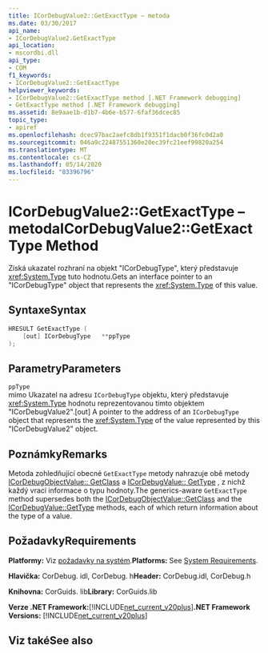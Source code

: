 ```yaml
---
title: ICorDebugValue2::GetExactType – metoda
ms.date: 03/30/2017
api_name:
- ICorDebugValue2.GetExactType
api_location:
- mscordbi.dll
api_type:
- COM
f1_keywords:
- ICorDebugValue2::GetExactType
helpviewer_keywords:
- ICorDebugValue2::GetExactType method [.NET Framework debugging]
- GetExactType method [.NET Framework debugging]
ms.assetid: 8e9aae1b-d1b7-4b6e-b577-6faf36dcec85
topic_type:
- apiref
ms.openlocfilehash: dcec97bac2aefc8db1f9351f1dacb0f36fc0d2a0
ms.sourcegitcommit: 046a9c22487551360e20ec39fc21eef99820a254
ms.translationtype: MT
ms.contentlocale: cs-CZ
ms.lasthandoff: 05/14/2020
ms.locfileid: "83396796"
---
```

# <a name="icordebugvalue2getexacttype-method"></a><span data-ttu-id="71d51-102">ICorDebugValue2::GetExactType – metoda</span><span class="sxs-lookup"><span data-stu-id="71d51-102">ICorDebugValue2::GetExactType Method</span></span>
<span data-ttu-id="71d51-103">Získá ukazatel rozhraní na objekt "ICorDebugType", který představuje <xref:System.Type> tuto hodnotu.</span><span class="sxs-lookup"><span data-stu-id="71d51-103">Gets an interface pointer to an "ICorDebugType" object that represents the <xref:System.Type> of this value.</span></span>  
  
## <a name="syntax"></a><span data-ttu-id="71d51-104">Syntaxe</span><span class="sxs-lookup"><span data-stu-id="71d51-104">Syntax</span></span>  
  
```cpp  
HRESULT GetExactType (  
    [out] ICorDebugType   **ppType  
);  
```  
  
## <a name="parameters"></a><span data-ttu-id="71d51-105">Parametry</span><span class="sxs-lookup"><span data-stu-id="71d51-105">Parameters</span></span>  
 `ppType`  
 <span data-ttu-id="71d51-106">mimo Ukazatel na adresu `ICorDebugType` objektu, který představuje <xref:System.Type> hodnotu reprezentovanou tímto objektem "ICorDebugValue2".</span><span class="sxs-lookup"><span data-stu-id="71d51-106">[out] A pointer to the address of an `ICorDebugType` object that represents the <xref:System.Type> of the value represented by this "ICorDebugValue2" object.</span></span>  
  
## <a name="remarks"></a><span data-ttu-id="71d51-107">Poznámky</span><span class="sxs-lookup"><span data-stu-id="71d51-107">Remarks</span></span>  
 <span data-ttu-id="71d51-108">Metoda zohledňující obecné `GetExactType` metody nahrazuje obě metody [ICorDebugObjectValue:: GetClass](icordebugobjectvalue-getclass-method.md) a [ICorDebugValue:: GetType](icordebugvalue-gettype-method.md) , z nichž každý vrací informace o typu hodnoty.</span><span class="sxs-lookup"><span data-stu-id="71d51-108">The generics-aware `GetExactType` method supersedes both the [ICorDebugObjectValue::GetClass](icordebugobjectvalue-getclass-method.md) and the [ICorDebugValue::GetType](icordebugvalue-gettype-method.md) methods, each of which return information about the type of a value.</span></span>  
  
## <a name="requirements"></a><span data-ttu-id="71d51-109">Požadavky</span><span class="sxs-lookup"><span data-stu-id="71d51-109">Requirements</span></span>  
 <span data-ttu-id="71d51-110">**Platformy:** Viz [požadavky na systém](../../get-started/system-requirements.md).</span><span class="sxs-lookup"><span data-stu-id="71d51-110">**Platforms:** See [System Requirements](../../get-started/system-requirements.md).</span></span>  
  
 <span data-ttu-id="71d51-111">**Hlavička:** CorDebug. idl, CorDebug. h</span><span class="sxs-lookup"><span data-stu-id="71d51-111">**Header:** CorDebug.idl, CorDebug.h</span></span>  
  
 <span data-ttu-id="71d51-112">**Knihovna:** CorGuids. lib</span><span class="sxs-lookup"><span data-stu-id="71d51-112">**Library:** CorGuids.lib</span></span>  
  
 <span data-ttu-id="71d51-113">**Verze .NET Framework:**[!INCLUDE[net_current_v20plus](../../../../includes/net-current-v20plus-md.md)]</span><span class="sxs-lookup"><span data-stu-id="71d51-113">**.NET Framework Versions:** [!INCLUDE[net_current_v20plus](../../../../includes/net-current-v20plus-md.md)]</span></span>  
  
## <a name="see-also"></a><span data-ttu-id="71d51-114">Viz také</span><span class="sxs-lookup"><span data-stu-id="71d51-114">See also</span></span>
